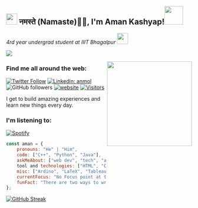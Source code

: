 ## <h2><img src="https://emojis.slackmojis.com/emojis/images/1531849430/4246/blob-sunglasses.gif?1531849430" width="30"/> नमस्ते (Namaste)🙏🏻, I'm Aman Kashyap!<img src="https://media.giphy.com/media/12oufCB0MyZ1Go/giphy.gif" width="50"></h2>

<p><em>4rd year undergrad student at IIIT Bhagalpur <img src="https://media.giphy.com/media/WUlplcMpOCEmTGBtBW/giphy.gif" width="30">
</em></p>

![](https://live.staticflickr.com/65535/52589130279_38c260075b_k.jpg)


<img align='right' src="https://media.giphy.com/media/M9gbBd9nbDrOTu1Mqx/giphy.gif" width="230">

### Find me all around the web:
[![Twitter Follow](https://img.shields.io/twitter/follow/amankashyapgeek?label=Follow)](https://twitter.com/amankashyapgeek)
[![Linkedin: anmol](https://img.shields.io/badge/-aman-blue?style=flat-square&logo=Linkedin&logoColor=white&link=https://www.linkedin.com/in/anmol-p-singh/)](https://www.linkedin.com/in/aman-kashyap-4a88a2122/)
![GitHub followers](https://img.shields.io/github/followers/amankas?label=Follow&style=social)
[![website](https://img.shields.io/badge/Website-46a2f1.svg?&style=flat-square&logo=Google-Chrome&logoColor=white&link=https://amankas.github.io/aman.exe/about.html)](https://amankas.github.io/aman.exe/about.html)
[![Visitors](https://api.visitorbadge.io/api/visitors?path=AmanKas&label=Visitors&countColor=%23263759&style=flat)](https://visitorbadge.io/status?path=AmanKas)

I get to build amazing experiences and learn new things every day.

### I'm listening to:

[![Spotify](https://novatorem-28vf.vercel.app/api/spotify)](https://open.spotify.com/user/315tk5vqn6ohbbmilvdfrt76dxou)


```javascript
const aman = {
    pronouns: "He" | "Him",
    code: ["C++", "Python", "Java"],
    askMeAbout: ["web dev", "tech", "app dev", "photography"],
    tool and technologies: ["HTML", "CSS", "Django", "NodeJs", "Numpy"],
    misc: ["Ardino", "LaTeX", "Tableau", "Adobe Premiere Pro", "Lightroom"],
    currentFocus: "No Focus point at this time",
    funFact: "There are two ways to write error-free programs; only the third one works"
};

```
[![GitHub Streak](https://streak-stats.demolab.com?user=AmanKas&theme=radical&hide_border=true&card_width=500)](https://git.io/streak-stats)
